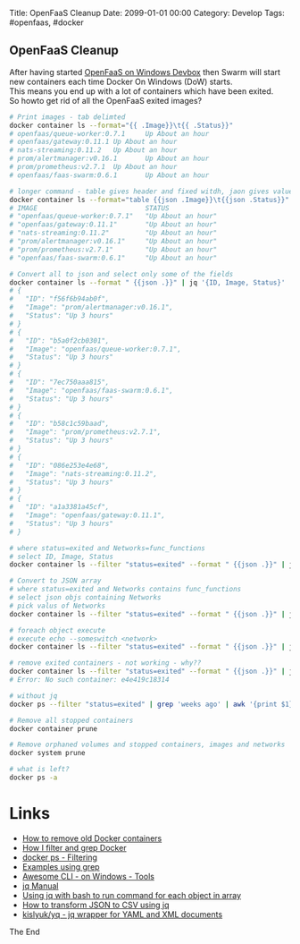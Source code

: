 Title:  OpenFaaS Cleanup
Date: 2099-01-01 00:00
Category: Develop
Tags: #openfaas, #docker

## OpenFaaS Cleanup

After having started [OpenFaaS on Windows Devbox](https://rasor.github.io/openfaas-on-windows-devbox.html) then Swarm will start new containers each time Docker On Windows (DoW) starts.  
This means you end up with a lot of containers which have been exited.  
So howto get rid of all the OpenFaaS exited images?

```bash
# Print images - tab delimted
docker container ls --format="{{ .Image}}\t{{ .Status}}"
# openfaas/queue-worker:0.7.1     Up About an hour
# openfaas/gateway:0.11.1 Up About an hour
# nats-streaming:0.11.2   Up About an hour
# prom/alertmanager:v0.16.1       Up About an hour
# prom/prometheus:v2.7.1  Up About an hour
# openfaas/faas-swarm:0.6.1       Up About an hour

# longer command - table gives header and fixed witdh, jaon gives values in quotes
docker container ls --format="table {{json .Image}}\t{{json .Status}}"
# IMAGE                           STATUS
# "openfaas/queue-worker:0.7.1"   "Up About an hour"
# "openfaas/gateway:0.11.1"       "Up About an hour"
# "nats-streaming:0.11.2"         "Up About an hour"
# "prom/alertmanager:v0.16.1"     "Up About an hour"
# "prom/prometheus:v2.7.1"        "Up About an hour"
# "openfaas/faas-swarm:0.6.1"     "Up About an hour"

# Convert all to json and select only some of the fields
docker container ls --format " {{json .}}" | jq '{ID, Image, Status}'
# {
#   "ID": "f56f6b94ab0f",
#   "Image": "prom/alertmanager:v0.16.1",
#   "Status": "Up 3 hours"
# }
# {
#   "ID": "b5a0f2cb0301",
#   "Image": "openfaas/queue-worker:0.7.1",
#   "Status": "Up 3 hours"
# }
# {
#   "ID": "7ec750aaa815",
#   "Image": "openfaas/faas-swarm:0.6.1",
#   "Status": "Up 3 hours"
# }
# {
#   "ID": "b58c1c59baad",
#   "Image": "prom/prometheus:v2.7.1",
#   "Status": "Up 3 hours"
# }
# {
#   "ID": "086e253e4e68",
#   "Image": "nats-streaming:0.11.2",
#   "Status": "Up 3 hours"
# }
# {
#   "ID": "a1a3381a45cf",
#   "Image": "openfaas/gateway:0.11.1",
#   "Status": "Up 3 hours"
# }

# where status=exited and Networks=func_functions
# select ID, Image, Status
docker container ls --filter "status=exited" --format " {{json .}}" | jq '.' --slurp | jq '.[] | select(.Networks == "func_functions")' | jq '{ID, Image, Status}'

# Convert to JSON array
# where status=exited and Networks contains func_functions
# select json objs containing Networks
# pick valus of Networks
docker container ls --filter "status=exited" --format " {{json .}}" | jq '.' --slurp | jq '.[] | select(.Networks | contains("func_functions"))' | jq '{Networks}'  | jq '.Networks'

# foreach object execute
# execute echo --someswitch <network> 
docker container ls --filter "status=exited" --format " {{json .}}" | jq '.' --slurp | jq '.[] | select(.Networks | contains("func_functions"))' | jq '.Networks' | xargs -L1 echo '--someswitch'

# remove exited containers - not working - why??
docker container ls --filter "status=exited" --format " {{json .}}" | jq '.' --slurp | jq '.[] | select(.Networks | contains("func_functions"))' | jq -r '.ID' | xargs -L1 docker container rm
# Error: No such container: e4e419c18314

# without jq
docker ps --filter "status=exited" | grep 'weeks ago' | awk '{print $1}' | xargs --no-run-if-empty docker rm

# Remove all stopped containers
docker container prune

# Remove orphaned volumes and stopped containers, images and networks
docker system prune

# what is left?
docker ps -a
```

# Links

* [How to remove old Docker containers](https://stackoverflow.com/a/17237701/750989)
* [How I filter and grep Docker](https://medium.freecodecamp.org/how-i-filter-and-grep-docker-containers-images-and-volumes-and-how-you-can-too-a60e52bf7784)
* [docker ps - Filtering](https://docs.docker.com/engine/reference/commandline/ps/#filtering)
* [Examples using grep](http://tldp.org/LDP/Bash-Beginners-Guide/html/sect_04_02.html)
* [Awesome CLI - on Windows - Tools](https://github.com/rasor/awesome-tables/blob/master/awesome-cli-on-windows.md#tools)
* [jq Manual](https://stedolan.github.io/jq/manual/#TypesandValues)
* [Using jq with bash to run command for each object in array](https://stackoverflow.com/questions/43192556/using-jq-with-bash-to-run-command-for-each-object-in-array)
* [How to transform JSON to CSV using jq](https://medium.freecodecamp.org/how-to-transform-json-to-csv-using-jq-in-the-command-line-4fa7939558bf)
* [kislyuk/yq - jq wrapper for YAML and XML documents](https://github.com/kislyuk/yq)

The End
